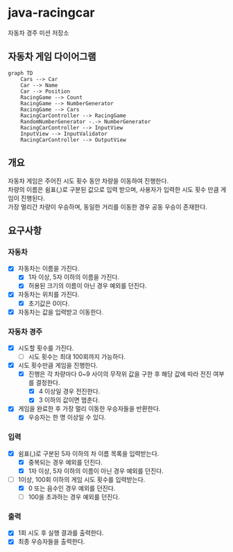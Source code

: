 # java-racingcar

자동차 경주 미션 저장소

## 자동차 게임 다이어그램

```mermaid
graph TD
    Cars --> Car
    Car --> Name
    Car --> Position
    RacingGame --> Count
    RacingGame --> NumberGenerator
    RacingGame --> Cars
    RacingCarController --> RacingGame
    RandomNumberGenerator -.-> NumberGenerator
    RacingCarController --> InputView
    InputView --> InputValidator
    RacingCarController --> OutputView
```

## 개요

자동차 게임은 주어진 시도 횟수 동안 차량을 이동하여 진행한다.  
차량의 이름은 쉼표(,)로 구분된 값으로 입력 받으며, 사용자가 입력한 시도 횟수 만큼 게임이 진행된다.  
가장 멀리간 차량이 우승하며, 동일한 거리를 이동한 경우 공동 우승이 존재한다.

## 요구사항

### 자동차

- [x] 자동차는 이름을 가진다.
    - [x] 1자 이상, 5자 이하의 이름을 가진다.
    - [x] 허용된 크기의 이름이 아닌 경우 예외를 던진다.
- [x] 자동차는 위치를 가진다.
    - [x] 초기값은 0이다.
- [x] 자동차는 값을 입력받고 이동한다.

### 자동차 경주

- [x] 시도할 횟수를 가진다.
    - [ ] 시도 횟수는 최대 100회까지 가능하다.
- [x] 시도 횟수만큼 게임을 진행한다.
    - [x] 진행은 각 차량마다 0~9 사이의 무작위 값을 구한 후 해당 값에 따라 전진 여부를 결정한다.
        - [x] 4 이상일 경우 전진한다.
        - [x] 3 이하의 값이면 멈춘다.
- [x] 게임을 완료한 후 가장 멀리 이동한 우승자들을 반환한다.
    - [x] 우승자는 한 명 이상일 수 있다.

### 입력

- [x] 쉼표(,)로 구분된 5자 이하의 차 이름 목록을 입력받는다.
    - [x] 중복되는 경우 예외를 던진다.
    - [x] 1자 이상, 5자 이하의 이름이 아닌 경우 예외를 던진다.
- [ ] 1이상, 100회 이하의 게임 시도 횟수를 입력받는다.
    - [x] 0 또는 음수인 경우 예외를 던진다.
    - [ ] 100을 초과하는 경우 예외를 던진다.

### 출력

- [x] 1회 시도 후 실행 결과를 출력한다.
- [x] 최종 우승자들을 출력한다.
